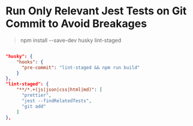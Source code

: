 # Run Only Relevant Jest Tests on Git Commit to Avoid Breakages

> npm install --save-dev husky lint-staged

```json

"husky": {
    "hooks": {
      "pre-commit": "lint-staged && npm run build"
    }
},
"lint-staged": {
    "**/*.+(js|json|css|html|md)": [
      "prettier",
      "jest --findRelatedTests",
      "git add"
    ]
},

```